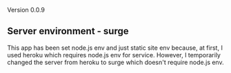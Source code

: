 Version
0.0.9

Server environment - surge
---------------------------
This app has been set node.js env and just static site env
because, at first, I used heroku which requires node.js env for service. However, I temporarily changed 
the server from heroku to surge which doesn't require node.js env.